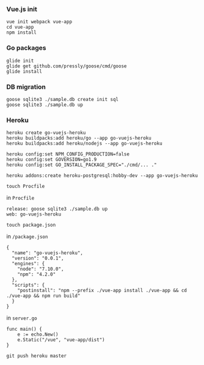 ### Vue.js init

```
vue init webpack vue-app
cd vue-app
npm install
```

### Go packages

```
glide init
glide get github.com/pressly/goose/cmd/goose
glide install
```

### DB migration

```
goose sqlite3 ./sample.db create init sql
goose sqlite3 ./sample.db up
```

### Heroku

```
heroku create go-vuejs-heroku
heroku buildpacks:add heroku/go --app go-vuejs-heroku
heroku buildpacks:add heroku/nodejs --app go-vuejs-heroku

heroku config:set NPM_CONFIG_PRODUCTION=false
heroku config:set GOVERSION=go1.9
heroku config:set GO_INSTALL_PACKAGE_SPEC="./cmd/... ."
```

```
heroku addons:create heroku-postgresql:hobby-dev --app go-vuejs-heroku
```

```
touch Procfile
```

in `Procfile`

```
release: goose sqlite3 ./sample.db up
web: go-vuejs-heroku
```

```
touch package.json
```

in `/package.json`

```
{
  "name": "go-vuejs-heroku",
  "version": "0.0.1",
  "engines": {
    "node": "7.10.0",
    "npm": "4.2.0"
  },
  "scripts": {
    "postinstall": "npm --prefix ./vue-app install ./vue-app && cd ./vue-app && npm run build"
  }
}
```

in `server.go`

```
func main() {
	e := echo.New()
	e.Static("/vue", "vue-app/dist")
}
```

```
git push heroku master
```
